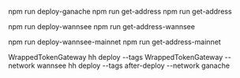 npm run deploy-ganache
npm run get-address
npm run get-address

npm run deploy-wannsee
npm run get-address-wannsee

npm run deploy-wannsee-mainnet
npm run get-address-mainnet

WrappedTokenGateway
hh deploy --tags WrappedTokenGateway --network wannsee
hh deploy --tags after-deploy --network ganache
